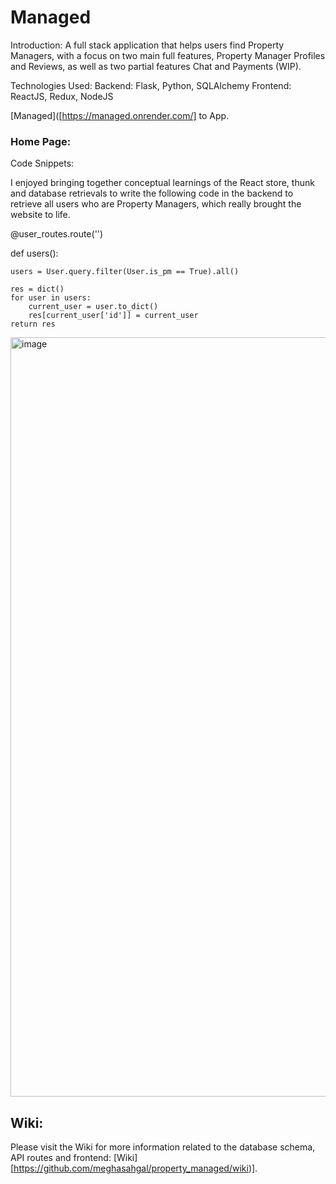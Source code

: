 # Managed

Introduction:
A full stack application that helps users find Property Managers, with a focus on two main full features,
Property Manager Profiles and Reviews, as well as two partial features Chat and Payments (WIP).

Technologies Used:
Backend: Flask, Python, SQLAlchemy
Frontend: ReactJS, Redux, NodeJS


[Managed]([https://managed.onrender.com/] to App.

### Home Page:


Code Snippets:

I enjoyed bringing together conceptual learnings of the React store, thunk and database retrievals to write the following code in the backend to retrieve all users who are Property Managers, which really brought the website to life.

@user_routes.route('')

def users():

    users = User.query.filter(User.is_pm == True).all()

    res = dict()
    for user in users:
        current_user = user.to_dict()
        res[current_user['id']] = current_user
    return res

<img width="1215" alt="image" src="https://user-images.githubusercontent.com/1787106/218231239-d50ea54a-d326-43db-ab8a-9017600ebbaf.png">

## Wiki:
Please visit the Wiki for more information related to the database schema, API routes and frontend:
[Wiki][https://github.com/meghasahgal/property_managed/wiki)].
